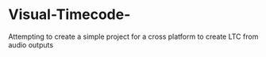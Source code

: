 # Visual-Timecode-
Attempting to create a simple project for a cross platform to create LTC from audio outputs

